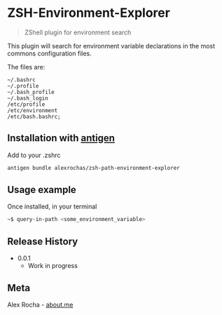 # ZSH-Environment-Explorer
> ZShell plugin for environment search

This plugin will search for environment variable declarations in the most commons configuration files.

The files are:
```
~/.bashrc 
~/.profile 
~/.bash_profile 
~/.bash_login 
/etc/profile 
/etc/environment 
/etc/bash.bashrc;
```

## Installation with [antigen](https://github.com/zsh-users/antigen)

Add to your .zshrc

```sh
antigen bundle alexrochas/zsh-path-environment-explorer
```

## Usage example

Once installed, in your terminal
```bash
~$ query-in-path <some_environment_variable>
```

## Release History

* 0.0.1
    * Work in progress

## Meta

Alex Rocha - [about.me](http://about.me/alex.rochas)
